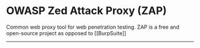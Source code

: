 # OWASP Zed Attack Proxy (ZAP)
Common web proxy tool for web penetration testing. ZAP is a free and open-source project as opposed to [[BurpSuite]]

---

